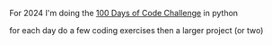 For 2024 I'm doing the [100 Days of Code Challenge](https://www.100daysofcode.com/) in python

for each day do a few coding exercises then a larger project (or two)
